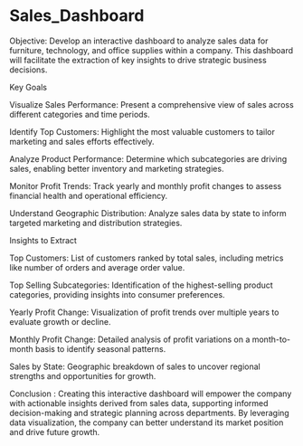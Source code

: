 # Sales_Dashboard

Objective: Develop an interactive dashboard to analyze sales data for furniture, technology, and office supplies within a company. This dashboard will facilitate the extraction of key insights to drive strategic business decisions.

Key Goals

Visualize Sales Performance: Present a comprehensive view of sales across different categories and time periods.

Identify Top Customers: Highlight the most valuable customers to tailor marketing and sales efforts effectively.

Analyze Product Performance: Determine which subcategories are driving sales, enabling better inventory and marketing strategies.

Monitor Profit Trends: Track yearly and monthly profit changes to assess financial health and operational efficiency.

Understand Geographic Distribution: Analyze sales data by state to inform targeted marketing and distribution strategies.

Insights to Extract

Top Customers: List of customers ranked by total sales, including metrics like number of orders and average order value.

Top Selling Subcategories: Identification of the highest-selling product categories, providing insights into consumer preferences.

Yearly Profit Change: Visualization of profit trends over multiple years to evaluate growth or decline.

Monthly Profit Change: Detailed analysis of profit variations on a month-to-month basis to identify seasonal patterns.

Sales by State: Geographic breakdown of sales to uncover regional strengths and opportunities for growth.

Conclusion :
Creating this interactive dashboard will empower the company with actionable insights derived from sales data, supporting informed decision-making and strategic planning across departments. By leveraging data visualization, the company can better understand its market position and drive future growth.
